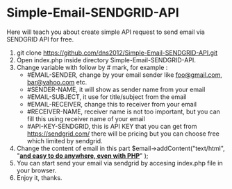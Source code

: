 # Simple-Email-SENDGRID-API
Here will teach you about create simple API request to send email via SENDGRID API for free.

1. git clone https://github.com/dns2012/Simple-Email-SENDGRID-API.git
2. Open index.php inside directory Simple-Email-SENDGRID-API.
3. Change variable with follow by # mark, for example :
    - #EMAIL-SENDER, change by your email sender like foo@gmail.com, bar@yahoo.com etc.
    - #SENDER-NAME, it will show as sender name from your email
    - #EMAIL-SUBJECT, it use for title/subject from the email
    - #EMAIL-RECEIVER, change this to receiver from your email
    - #RECEIVER-NAME, receiver name is not too important, but you can fill this using receiver name of your email
    - #API-KEY-SENDGRID, this is API KEY that you can get from https://sendgrid.com/ there will be pricing but you can choose free which limited by sendgrid.
4. Change the content of email in this part $email->addContent("text/html", "<strong><u>and easy to do anywhere, even with PHP</u></strong>" );
5. You can start send your email via sendgrid by accesing index.php file in your browser.
6. Enjoy it, thanks.
